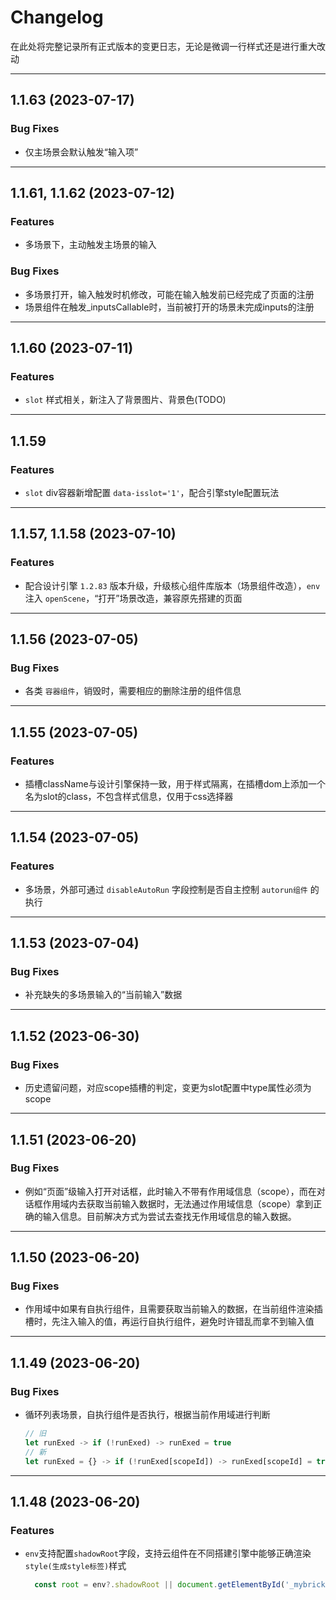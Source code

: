 # Changelog

在此处将完整记录所有正式版本的变更日志，无论是微调一行样式还是进行重大改动

---
## 1.1.63 (2023-07-17)

### Bug Fixes

* 仅主场景会默认触发“输入项”

---
## 1.1.61, 1.1.62 (2023-07-12)

### Features

* 多场景下，主动触发主场景的输入

### Bug Fixes

* 多场景打开，输入触发时机修改，可能在输入触发前已经完成了页面的注册
* 场景组件在触发_inputsCallable时，当前被打开的场景未完成inputs的注册

---
## 1.1.60 (2023-07-11)

### Features

* `slot` 样式相关，新注入了背景图片、背景色(TODO)

---
## 1.1.59

### Features

* `slot` div容器新增配置 `data-isslot='1'`，配合引擎style配置玩法

---
## 1.1.57, 1.1.58 (2023-07-10)

### Features

* 配合设计引擎 `1.2.83` 版本升级，升级核心组件库版本（场景组件改造），`env` 注入 `openScene`，“打开”场景改造，兼容原先搭建的页面

---
## 1.1.56 (2023-07-05)

### Bug Fixes

* 各类 `容器组件`，销毁时，需要相应的删除注册的组件信息

---
## 1.1.55 (2023-07-05)

### Features

* 插槽className与设计引擎保持一致，用于样式隔离，在插槽dom上添加一个名为slot的class，不包含样式信息，仅用于css选择器

---
## 1.1.54 (2023-07-05)

### Features

* 多场景，外部可通过 `disableAutoRun` 字段控制是否自主控制 `autorun组件` 的执行

---
## 1.1.53 (2023-07-04)

### Bug Fixes

* 补充缺失的多场景输入的“当前输入”数据

---
## 1.1.52 (2023-06-30)

### Bug Fixes

* 历史遗留问题，对应scope插槽的判定，变更为slot配置中type属性必须为scope

---
## 1.1.51 (2023-06-20)

### Bug Fixes

* 例如“页面”级输入打开对话框，此时输入不带有作用域信息（scope），而在对话框作用域内去获取当前输入数据时，无法通过作用域信息（scope）拿到正确的输入信息。目前解决方式为尝试去查找无作用域信息的输入数据。

---
## 1.1.50 (2023-06-20)

### Bug Fixes

* 作用域中如果有自执行组件，且需要获取当前输入的数据，在当前组件渲染插槽时，先注入输入的值，再运行自执行组件，避免时许错乱而拿不到输入值

---
## 1.1.49 (2023-06-20)

### Bug Fixes

* 循环列表场景，自执行组件是否执行，根据当前作用域进行判断
  ``` javascript
  // 旧
  let runExed -> if (!runExed) -> runExed = true
  // 新
  let runExed = {} -> if (!runExed[scopeId]) -> runExed[scopeId] = true
  ```

---
## 1.1.48 (2023-06-20)

### Features

* `env`支持配置`shadowRoot`字段，支持云组件在不同搭建引擎中能够正确渲染`style(生成style标签)`样式
  ``` javascript
    const root = env?.shadowRoot || document.getElementById('_mybricks-geo-webview_')?.shadowRoot
  ```
